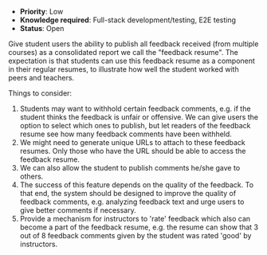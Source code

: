 * **Priority**: Low
* **Knowledge required**: Full-stack development/testing, E2E testing
* **Status**: Open

Give student users the ability to publish all feedback received (from multiple courses) as a consolidated report we call the "feedback resume". The expectation is that students can use this feedback resume as a component in their regular resumes, to illustrate how well the student worked with peers and teachers.

Things to consider:
1. Students may want to withhold certain feedback comments, e.g. if the student thinks the feedback is unfair or offensive. We can give users the option to select which ones to publish, but let readers of the feedback resume see how many feedback comments have been withheld.
1. We might need to generate unique URLs to attach to these feedback resumes. Only those who have the URL should be able to access the feedback resume.
1. We can also allow the student to publish comments he/she gave to others.
1. The success of this feature depends on the quality of the feedback. To that end, the system should be designed to improve the quality of feedback comments, e.g. analyzing feedback text and urge users to give better comments if necessary.
1. Provide a mechanism for instructors to 'rate' feedback which also can become a part of the feedback resume, e.g. the resume can show that 3 out of 8 feedback comments given by the student was rated 'good' by instructors.
